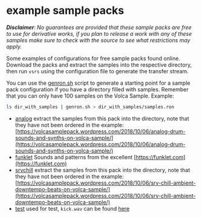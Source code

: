 example sample packs
====================

_**Disclaimer**: No guarantees are provided that these sample packs are free to
use for derivative works, if you plan to release a work with any of these
samples make sure to check with the source to see what restrictions may
apply._

Some examples of configurations for free sample packs found online. Download
the packs and extract the samples into the respective directory, then run
`vsrs` using the configuration file to generate the transfer stream.

You can use the [genron.sh](./genron.sh) script to generate a starting point
for a sample pack configuration if you have a directory filled with samples.
Remember that you can only have 100 samples on the Volca Sample. Example:

```bash
ls dir_with_samples | genron.sh > dir_with_samples/samples.ron
```

* [analog](./analog/analog.ron) extract the samples from this pack into the directory, note that they have not been ordered in the example:
    [https://volcasamplepack.wordpress.com/2018/10/06/analog-drum-sounds-and-synths-on-volca-sample/](https://volcasamplepack.wordpress.com/2018/10/06/analog-drum-sounds-and-synths-on-volca-sample/)
* [funklet](./funklet) Sounds and patterns from the excellent [https://funklet.com](https://funklet.com)
* [srvchill](./srvchill/srvchill.ron) extract the samples from this pack into the directory, note that they have not been ordered in the example:
    [https://volcasamplepack.wordpress.com/2018/10/06/srv-chill-ambient-downtempo-beats-on-volca-sample/](https://volcasamplepack.wordpress.com/2018/10/06/srv-chill-ambient-downtempo-beats-on-volca-sample/)
* [test](./test/test.ron) used for test, `kick.wav` can be found [here](https://github.com/korginc/volcasample/blob/master/example/execute_gnulinux/02%20Kick%203.wav)
